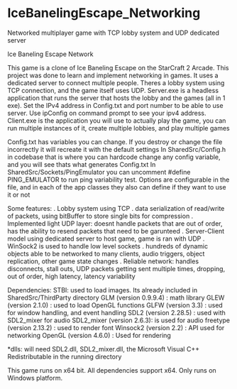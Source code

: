 # IceBanelingEscape_Networking
Networked multiplayer game with TCP lobby system and UDP dedicated server

Ice Baneling Escape Network

This game is a clone of Ice Baneling Escape on the StarCraft 2 Arcade. This project was done to learn and implement networking in games. It uses a dedicated server to connect multiple people. Theres a lobby system using TCP connection, and the game itself uses UDP.
    Server.exe is a headless application that runs the server that hosts the lobby and the games (all in 1 exe). Set the IPv4 address in Config.txt and port number to be able to use server. Use ipConfig on command prompt to see your ipv4 address.
    Client.exe is the application you will use to actually play the game, you can run multiple instances of it, create multiple lobbies, and play multiple games

Config.txt has variables you can change. If you destroy or change the file incorrectly it will recreate it with the default settings
    In SharedSrc/Config.h in codebase that is where you can hardcode change any config variable, and you will see thats what generates Config.txt
    In SharedSrc/Sockets/PingEmulator you can uncomment #define PING_EMULATOR to run ping variability test. Options are configurable in the file, and in each of the app classes they also can define if they want to use it or not

Some features:
. Lobby system using TCP
. data serialization of read/write of packets, using bitBuffer to store single bits for compression
. Implemented light UDP layer: doesnt handle packets that are out of order, has the ability to resend packets that need to be garunteed
. Server-Client model using dedicated server to host game, game is ran with UDP
. WinSock2 is used to handle low level sockets
. hundreds of dynamic objects able to be networked to many clients, audio triggers, object replication, other game state changes
. Reliable network: handles disconnects, stall outs, UDP packets getting sent multiple times, dropping, out of order, high latency, latency variability

Dependencies:
STBI: used to load images. Its already included in SharedSrc/ThirdParty directory
GLM (version 0.9.9.4)     : math library
GLEW (version 2.1.0)      : used to load OpenGL functions
GLFW (version 3.3)        : used for window handling, and event handling
SDL2 (version 2.28.5)     : used with SDL2_mixer for audio
SDL2_mixer (version 2.6.3): is used for audio
freetype (version 2.13.2) : used to render font
Winsock2 (version 2.2)    : API used for networking
OpenGL (version 4.6.0)    : Used for rendering

*dlls: will need SDL2.dll, SDL2_mixer.dll, the Microsoft Visual C++ Redistributable in the running directory

This game runs on x64 bit. All dependencies support x64.
Only runs on Windows platform.
